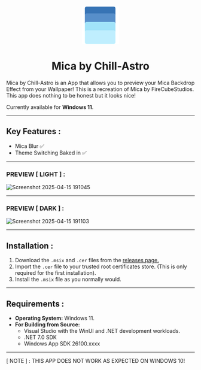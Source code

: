 <p align="center">
  <img src="https://github.com/Chill-Astro/Mica/blob/main/Mica/Assets/StoreLogo.scale-400.png" width="100px" height="100px" alt="Mica Logo">
</p>
<h1 align="center">Mica by Chill-Astro</h1>

Mica by Chill-Astro is an App that allows you to preview your Mica Backdrop Effect from your Wallpaper! This is a recreation of Mica by FireCubeStudios. 
This app does nothing to be honest but it looks nice!

Currently available for **Windows 11**.

---

## Key Features :

- Mica Blur ✅
- Theme Switching Baked in ✅

---

### PREVIEW [ LIGHT ] :

![Screenshot 2025-04-15 191045](https://github.com/user-attachments/assets/2b3dd119-9279-4c01-9e88-0602ebc54bf8)

---

### PREVIEW [ DARK ] :

![Screenshot 2025-04-15 191103](https://github.com/user-attachments/assets/34f059eb-a2f6-4435-9f48-66815950d959)

---

## Installation : 

1.  Download the `.msix` and `.cer` files from the [releases page.](https://github.com/Chill-Astro/Calculator/releases/tag/Latest)
2.  Import the `.cer` file to your trusted root certificates store. (This is only required for the first installation).
3.  Install the `.msix` file as you normally would.

---

## Requirements :

* **Operating System:** Windows 11.
* **For Building from Source:**
    * Visual Studio with the WinUI and .NET development workloads.
    * .NET 7.0 SDK
    * Windows App SDK 26100.xxxx

---

[ NOTE ] : THIS APP DOES NOT WORK AS EXPECTED ON WINDOWS 10!
